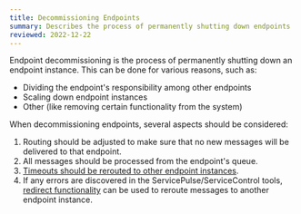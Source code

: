 ```yaml
---
title: Decommissioning Endpoints
summary: Describes the process of permanently shutting down endpoints
reviewed: 2022-12-22
---
```


Endpoint decommissioning is the process of permanently shutting down an endpoint instance. This can be done for various reasons, such as:

 * Dividing the endpoint's responsibility among other endpoints
 * Scaling down endpoint instances
 * Other (like removing certain functionality from the system)

When decommissioning endpoints, several aspects should be considered:

 1. Routing should be adjusted to make sure that no new messages will be delivered to that endpoint.
 1. All messages should be processed from the endpoint's queue.
 1. [Timeouts should be rerouted to other endpoint instances](/persistence/ravendb/reroute-existing-timeouts.md).
 1. If any errors are discovered in the ServicePulse/ServiceControl tools, [redirect functionality](/servicepulse/redirect.md) can be used to reroute messages to another endpoint instance.
